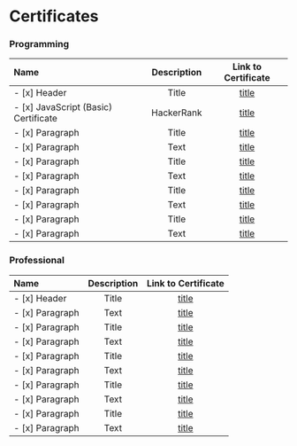 # Certificates

### Programming

| Name      | Description | Link to Certificate |
| :----------- | :-----------: | :-----------: |
| - [x] Header      | Title       | [title](https://www.example.com) |
| - [x] JavaScript (Basic) Certificate   | HackerRank       | [title](https://www.hackerrank.com/certificates/3c2972924a06) |
| - [x] Paragraph   | Title       | [title](https://www.example.com) |
| - [x] Paragraph   | Text        | [title](https://www.example.com) |
| - [x] Paragraph   | Title       | [title](https://www.example.com) |
| - [x] Paragraph   | Text        | [title](https://www.example.com) |
| - [x] Paragraph   | Title       | [title](https://www.example.com) |
| - [x] Paragraph   | Text        | [title](https://www.example.com) |
| - [x] Paragraph   | Title       | [title](https://www.example.com) |
| - [x] Paragraph   | Text        | [title](https://www.example.com) |

### Professional

| Name      | Description | Link to Certificate |
| :----------- | :-----------: | :-----------: |
| - [x] Header      | Title       | [title](https://www.example.com) |
| - [x] Paragraph   | Text        | [title](https://www.example.com) |
| - [x] Paragraph   | Title       | [title](https://www.example.com) |
| - [x] Paragraph   | Text        | [title](https://www.example.com) |
| - [x] Paragraph   | Title       | [title](https://www.example.com) |
| - [x] Paragraph   | Text        | [title](https://www.example.com) |
| - [x] Paragraph   | Title       | [title](https://www.example.com) |
| - [x] Paragraph   | Text        | [title](https://www.example.com) |
| - [x] Paragraph   | Title       | [title](https://www.example.com) |
| - [x] Paragraph   | Text        | [title](https://www.example.com) |

